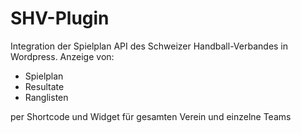 # SHV-Plugin

Integration der Spielplan API des Schweizer Handball-Verbandes in Wordpress.
Anzeige von:
- Spielplan
- Resultate
- Ranglisten

per Shortcode und Widget für gesamten Verein und einzelne Teams
